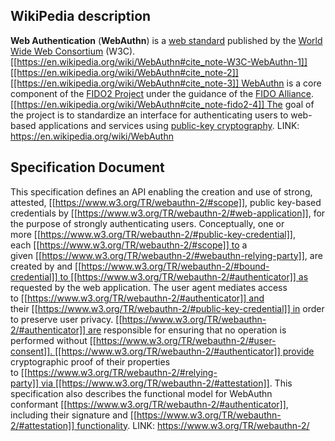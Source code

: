 
## WikiPedia description
**Web Authentication** (**WebAuthn**) is a [web standard](https://en.wikipedia.org/wiki/Web_standard "Web standard") published by the [World Wide Web Consortium](https://en.wikipedia.org/wiki/World_Wide_Web_Consortium "World Wide Web Consortium") (W3C).[[https://en.wikipedia.org/wiki/WebAuthn#cite_note-W3C-WebAuthn-1]][[https://en.wikipedia.org/wiki/WebAuthn#cite_note-2]][[https://en.wikipedia.org/wiki/WebAuthn#cite_note-3]] WebAuthn is a core component of the [FIDO2 Project](https://en.wikipedia.org/wiki/FIDO2_Project "FIDO2 Project") under the guidance of the [FIDO Alliance](https://en.wikipedia.org/wiki/FIDO_Alliance "FIDO Alliance").[[https://en.wikipedia.org/wiki/WebAuthn#cite_note-fido2-4]] The goal of the project is to standardize an interface for authenticating users to web-based applications and services using [public-key cryptography](https://en.wikipedia.org/wiki/Public-key_cryptography "Public-key cryptography").
LINK: https://en.wikipedia.org/wiki/WebAuthn 


## Specification Document
This specification defines an API enabling the creation and use of strong, attested, [[https://www.w3.org/TR/webauthn-2/#scope]], public key-based credentials by [[https://www.w3.org/TR/webauthn-2/#web-application]], for the purpose of strongly authenticating users. Conceptually, one or more [[https://www.w3.org/TR/webauthn-2/#public-key-credential]], each [[https://www.w3.org/TR/webauthn-2/#scope]] to a given [[https://www.w3.org/TR/webauthn-2/#webauthn-relying-party]], are created by and [[https://www.w3.org/TR/webauthn-2/#bound-credential]] to [[https://www.w3.org/TR/webauthn-2/#authenticator]] as requested by the web application. The user agent mediates access to [[https://www.w3.org/TR/webauthn-2/#authenticator]] and their [[https://www.w3.org/TR/webauthn-2/#public-key-credential]] in order to preserve user privacy. [[https://www.w3.org/TR/webauthn-2/#authenticator]] are responsible for ensuring that no operation is performed without [[https://www.w3.org/TR/webauthn-2/#user-consent]]. [[https://www.w3.org/TR/webauthn-2/#authenticator]] provide cryptographic proof of their properties to [[https://www.w3.org/TR/webauthn-2/#relying-party]] via [[https://www.w3.org/TR/webauthn-2/#attestation]]. This specification also describes the functional model for WebAuthn conformant [[https://www.w3.org/TR/webauthn-2/#authenticator]], including their signature and [[https://www.w3.org/TR/webauthn-2/#attestation]] functionality.
LINK: https://www.w3.org/TR/webauthn-2/ 